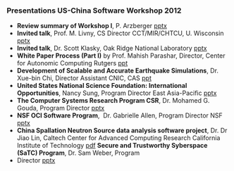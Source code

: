 
### Presentations US-China Software Workshop 2012

* **Review summary of Workshop I**, P. Arzberger [pptx][3]
* **Invited talk**, Prof. M. Livny, CS Director CCT/MIR/CHTCU, U. Wisconsin [pptx][4]
* **Invited talk**, Dr. Scott Klasky, Oak Ridge National Laboratory [pptx][5]
* **White Paper Process (Part I)** by Prof. Mahish Parashar, Director, Center
  for Autonomic Computing Rutgers [ppt][6]
* **Development of Scalable and Accurate Earthquake Simulations**, Dr. Xue-bin
  Chi,&nbsp;Director Assistant CNIC, CAS [ppt][7]
* **United States National Science Foundation: International Opportunities**,
  Nancy Sung, Program Director East Asia-Pacific [pptx][8]
* **The Computer Systems Research Program CSR**, Dr. Mohamed G. Gouda, Program Director [pptx][9]
* **NSF OCI Software Program**, &nbsp;Dr. Gabrielle Allen, Program Director NSF [pptx][10]
* **China Spallation Neutron Source data analysis software project**, Dr. Dr
  Jiao Lin,&nbsp;Caltech Center for Advanced Computing Research California
  Institute of Technology [pdf][11]
  **Secure and Trustworthy Syberspace (SaTC) Program**, Dr. Sam Weber, Program
* Director [ pptx][12]

[3]: http://goc.pragma-grid.net/doc/CUSW2/presentations/PeterArzberger-worskhop1-sumamry.pptx
[4]: http://goc.pragma-grid.net/doc/CUSW2/presentations/MironLivny.pptx
[5]: http://goc.pragma-grid.net/doc/CUSW2/presentations/ScottKlasky.pptx
[6]: http://goc.pragma-grid.net/doc/CUSW2/presentations/whitepaper-overview-ManishParashar.ppt
[7]: http://goc.pragma-grid.net/doc/CUSW2/presentations/XuebinChi.ppt
[8]: http://goc.pragma-grid.net/doc/CUSW2/presentations/NancySUNG.pptx
[9]: http://goc.pragma-grid.net/doc/CUSW2/presentations/MohamedGouda.pptx
[10]: http://goc.pragma-grid.net/doc/CUSW2/presentations/GarbrielleAllen.pptx
[11]: http://goc.pragma-grid.net/doc/CUSW2/presentations/JiaoLin.pdf
[12]: http://goc.pragma-grid.net/doc/CUSW2/presentations/SamWeber.pptx
  
